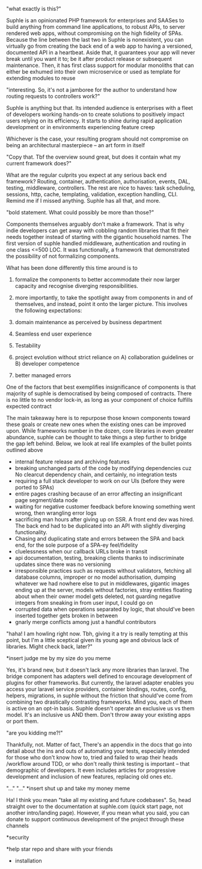 "what exactly is this?"

Suphle is an opinionated PHP framework for enterprises and SAASes to build anything from command line applications, to robust APIs, to server rendered web apps, without compromising on the high fidelity of SPAs. Because the line between the last two in Suphle is nonexistent, you can virtually go from creating the back end of a web app to having a versioned, documented API in a heartbeat. Aside that, it guarantees your app will never break until you want it to; be it after product release or subsequent maintenance. Then, it has first class support for modular monoliths that can either be exhumed into their own microservice or used as template for extending modules to reuse

"interesting. So, it's not a jamboree for the author to understand how routing requests to controllers work?"

Suphle is anything but that. Its intended audience is enterprises with a fleet of developers working hands-on to create solutions to positively impact users relying on its efficiency. It starts to shine during rapid application development or in environments experiencing feature creep

Whichever is the case, your resulting program should not compromise on being an architectural masterpiece – an art form in itself

"Copy that. Tbf the overview sound great, but does it contain what my current framework does?"

What are the regular culprits you expect at any serious back end framework? Routing, container, authentication, authorisation, events, DAL, testing, middleware, controllers. The rest are nice to haves: task scheduling, sessions, http, cache, templating, validation, exception handling, CLI. Remind me if I missed anything.
Suphle has all that, and more.

"bold statement. What could possibly be more than those?"

Components themselves arguably don't make a framework. That is why indie developers can get away with cobbling random libraries that fit their needs together instead of starting with the gigantic household names. The first version of suphle handled middleware, authentication and routing in one class <=500 LOC. It was functionally, a framework that demonstrated the possibility of not formalizing components.

What has been done differently this time around is to 
1) formalize the components to better accommodate their now larger capacity and recognise diverging responsibilities. 
2) more importantly, to take the spotlight away from components in and of themselves, and instead, point it onto the larger picture. This involves the following expectations:

1) domain maintenance as perceived by business department
2) Seamless end user experience
3) Testability
4) project evolution without strict reliance on
A) collaboration guidelines or
B) developer competence
5) better managed errors

One of the factors that best exemplifies insignificance of components is that majority of suphle is democratised by being composed of contracts. There is no little to no vendor lock-in, as long as your component of choice fulfills expected contract

The main takeaway here is to repurpose those known components toward these goals or create new ones when the existing ones can be improved upon. While frameworks number in the dozen, core libraries in even greater abundance, suphle can be thought to take things a step further to bridge the gap left behind. Below, we look at real life examples of the bullet points outlined above

- internal feature release and archiving features
- breaking unchanged parts of the code by modifying dependencies cuz No clearcut dependency chain, and certainly, no integration tests
- requiring a full stack developer to work on our UIs (before they were ported to SPAs) 
- entire pages crashing because of an error affecting an insignificant page segment/data node
- waiting for negative customer feedback before knowing something went wrong, then wrangling error logs
- sacrificing man hours after giving up on SSR. A front end dev was hired. The back end had to be duplicated into an API with slightly diverging functionality.
- Chasing and duplicating state and errors between the SPA and back end, for the sole purpose of a SPA-ey feel/fidelity
- cluelessness when our callback URLs broke in transit
- api documentation, testing, breaking clients thanks to indiscriminate updates since there was no versioning
- irresponsible practices such as requests without validators, fetching all database columns, improper or no model authorisation, dumping whatever we had nowhere else to put in middlewares, gigantic images ending up at the server, models without factories, stray entities floating about when their owner model gets deleted, not guarding negative integers from sneaking in from user input, I could go on
- corrupted data when operations separated by logic, that should've been inserted together gets broken in between
- gnarly merge conflicts among just a handful contributors 

"haha! I am howling right now. Tbh, giving it a try is really tempting at this point, but I'm a little sceptical given its young age and obvious lack of libraries. Might check back, later?"

*insert judge me by my size do you meme

Yes, it's brand new, but it doesn't lack any more libraries than laravel. The bridge component has adapters well defined to encourage development of plugins for other frameworks. But currently, the laravel adapter enables you access your laravel service providers, container bindings, routes, config, helpers, migrations, in suphle without the friction that should've come from combining two drastically contrasting frameworks. Mind you, each of them is active on an opt-in basis. Suphle doesn't operate an exclusive us vs them model. It's an inclusive us AND them. Don't throw away your existing apps or port them. 

"are you kidding me?!"

Thankfully, not. Matter of fact, There's an appendix in the docs that go into detail about the ins and outs of automating your tests, especially intended for those who don't know how to, tried and failed to wrap their heads /workflow around TDD, or who don't really think testing is important – that demographic of developers. It even includes articles for progressive development and inclusion of new features, replacing old ones etc.

"..."
"..."
*insert shut up and take my money meme

Ha! I think you mean "take all my existing and future codebases". So, head straight over to the documentation at suphle.com (quick start page, not another intro/landing page). However, if you mean what you said, you can donate to support continuous development of the project through these channels

*security

*help star repo and share with your friends

* installation
